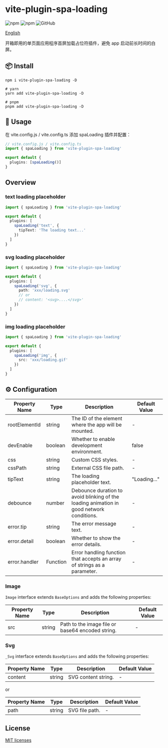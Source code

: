 # vite-plugin-spa-loading

![npm](https://img.shields.io/npm/v/vite-plugin-spa-loading?style=flat-square)
![npm](https://img.shields.io/npm/dm/vite-plugin-spa-loading?style=flat-square)
![GitHub](https://img.shields.io/github/license/yue1123/vite-plugin-spa-loading?style=flat-square)

[English](./README.md)

开箱即用的单页面应用程序首屏加载占位符插件，避免 app 启动前长时间的白屏。

## 📦 Install

```shell
npm i vite-plugin-spa-loading -D

# yarn
yarn add vite-plugin-spa-loading -D

# pnpm
pnpm add vite-plugin-spa-loading -D
```

## 🦄 Usage

在 vite.config.js / vite.config.ts 添加 spaLoading 插件并配置：

```ts
// vite.config.js / vite.config.ts
import { spaLoading } from 'vite-plugin-spa-loading'

export default {
  plugins: [spaLoading()]
}
```

## Overview

### text loading placeholder

```ts
import { spaLoading } from 'vite-plugin-spa-loading'

export default {
  plugins: [
    spaLoading('text', {
      tipText: 'The loading text...'
    })
  ]
}
```

### svg loading placeholder

```ts
import { spaLoading } from 'vite-plugin-spa-loading'

export default {
  plugins: [
    spaLoading('svg', {
      path: 'xxx/loading.svg'
      // or
      // content: '<svg>....</svg>'
    })
  ]
}
```

### img loading placeholder

```ts
import { spaLoading } from 'vite-plugin-spa-loading'

export default {
  plugins: [
    spaLoading('img', {
      src: 'xxx/loading.gif'
    })
  ]
}
```

## ⚙️ Configuration

| Property Name | Type     | Description                                                                              | Default Value |
| ------------- | -------- | ---------------------------------------------------------------------------------------- | ------------- |
| rootElementId | string   | The ID of the element where the app will be mounted.                                     | -             |
| devEnable     | boolean  | Whether to enable development environment.                                               | false         |
| css           | string   | Custom CSS styles.                                                                       | -             |
| cssPath       | string   | External CSS file path.                                                                  | -             |
| tipText       | string   | The loading placeholder text.                                                            | "Loading..."  |
| debounce      | number   | Debounce duration to avoid blinking of the loading animation in good network conditions. | -             |
| error.tip     | string   | The error message text.                                                                  | -             |
| error.detail  | boolean  | Whether to show the error details.                                                       | -             |
| error.handler | Function | Error handling function that accepts an array of strings as a parameter.                 | -             |

### Image

`Image` interface extends `BaseOptions` and adds the following properties:

| Property Name | Type   | Description                                      | Default Value |
| ------------- | ------ | ------------------------------------------------ | ------------- |
| src           | string | Path to the image file or base64 encoded string. | -             |

### Svg

`_Svg` interface extends `BaseOptions` and adds the following properties:

| Property Name | Type   | Description         | Default Value |
| ------------- | ------ | ------------------- | ------------- |
| content       | string | SVG content string. | -             |

or

| Property Name | Type   | Description    | Default Value |
| ------------- | ------ | -------------- | ------------- |
| path          | string | SVG file path. | -             |

## License

[MIT licenses](https://opensource.org/licenses/MIT)
